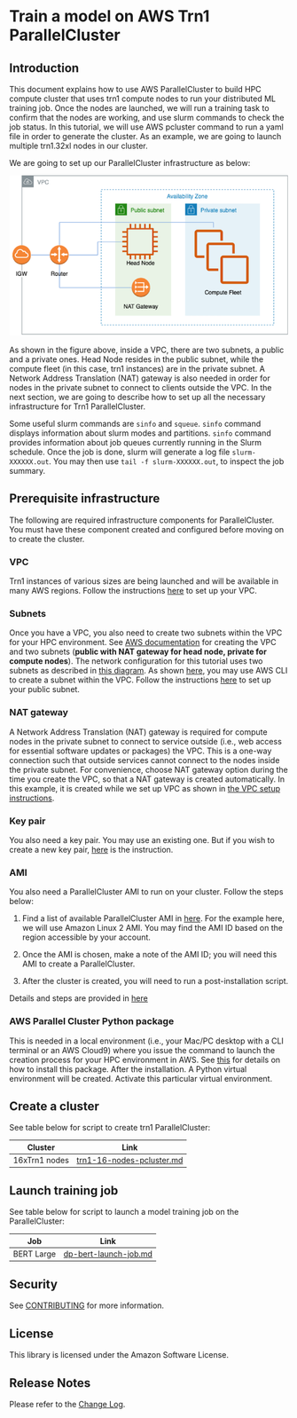 # Train a model on AWS Trn1 ParallelCluster

## Introduction

This document explains how to use AWS ParallelCluster to build HPC compute cluster that uses trn1 compute nodes to run your distributed ML training job. Once the nodes are launched, we will run a training task to confirm that the nodes are working, and use slurm commands to check the job status. In this tutorial, we will use AWS pcluster command to run a yaml file in order to generate the cluster. As an example, we are going to launch multiple trn1.32xl nodes in our cluster.

We are going to set up our ParallelCluster infrastructure as below:

![image info](./examples/images/vpc-setup.png)

As shown in the figure above, inside a VPC, there are two subnets, a public and a private ones. Head Node resides in the public subnet, while the compute fleet (in this case, trn1 instances) are in the private subnet. A Network Address Translation (NAT) gateway is also needed in order for nodes in the private subnet to connect to clients outside the VPC. In the next section, we are going to describe how to set up all the necessary infrastructure for Trn1 ParallelCluster.

Some useful slurm commands are `sinfo` and  `squeue`. `sinfo` command displays information about slurm modes and partitions. `sinfo` command provides information about job queues currently running in the Slurm schedule. Once the job is done, slurm will generate a log file `slurm-XXXXXX.out`. You may then use `tail -f slurm-XXXXXX.out`, to inspect the job summary.

## Prerequisite infrastructure
The following are required infrastructure components for ParallelCluster. You must have these component created and configured before moving on to create the cluster.

### VPC

Trn1 instances of various sizes are being launched and will be available in many AWS regions. Follow the instructions [here](./examples/general/network/vpc-setup.md) to set up your VPC.

### Subnets
Once you have a VPC, you also need to create two subnets within the VPC for your HPC environment. See [AWS documentation](https://docs.aws.amazon.com/parallelcluster/latest/ug/network-configuration-v3.html#network-configuration-v3-two-subnets "Creating subnets") for creating the VPC and two subnets (**public with NAT gateway for head node, private for compute nodes**). The network configuration for this tutorial uses two subnets as described in [this diagram](https://docs.aws.amazon.com/parallelcluster/latest/ug/network-configuration-v3.html#network-configuration-v3-two-subnets "Network configuration"). As shown [here](https://docs.aws.amazon.com/vpc/latest/userguide/vpc-subnets-commands-example.html#vpc-subnets-commands-example-launch-instance "Launch instance"), you may use AWS CLI to create a subnet within the VPC. Follow the instructions [here](./examples/general/network/subnet-setup.md) to set up your public subnet.


### NAT gateway
A Network Address Translation (NAT) gateway is required for compute nodes in the private subnet to connect to service outside (i.e., web access for essential software updates or packages) the VPC. This is a one-way connection such that outside services cannot connect to the nodes inside the private subnet. For convenience, choose NAT gateway option during the time you create the VPC, so that a NAT gateway is created automatically. In this example, it is created while we set up VPC as shown in [the VPC setup instructions](./examples/general/network/vpc-setup.md).

### Key pair
You also need a key pair. You may use an existing one. But if you wish to create a new key pair, [here](https://docs.aws.amazon.com/AWSEC2/latest/UserGuide/create-key-pairs.html#having-ec2-create-your-key-pair "Create key pair") is the instruction.

### AMI
You also need a ParallelCluster AMI to run on your cluster. Follow the steps below:

1. Find a list of available ParallelCluster AMI in [here](https://github.com/aws/aws-parallelcluster/blob/v2.11.7/amis.txt). For the example here, we will use Amazon Linux 2 AMI. You may find the AMI ID based on the region accessible by your account. 

2. Once the AMI is chosen, make a note of the AMI ID; you will need this AMI to create a ParallelCluster. 

3. After the cluster is created, you will need to run a post-installation script.

Details and steps are provided in [here](./examples/general/ami/ami_setup.md)


### AWS Parallel Cluster Python package

This is needed in a local environment (i.e., your Mac/PC desktop with a CLI terminal or an AWS Cloud9) where you issue the command to launch the creation process for your HPC environment in AWS. See [this](https://docs.aws.amazon.com/parallelcluster/latest/ug/install-v3-virtual-environment.html) for details on how to install this package. After the installation. A Python virtual environment will be created. Activate this particular virtual environment. 


## Create a cluster

See table below for script to create trn1 ParallelCluster:

|Cluster      | Link |
|-------------|------------------|
|16xTrn1 nodes   | [trn1-16-nodes-pcluster.md](./examples/cluster-configs/trn1-16-nodes-pcluster.md)  |

## Launch training job

See table below for script to launch a model training job on the ParallelCluster:

|Job      | Link  |
|-------------|-------------------|
|BERT Large   | [dp-bert-launch-job.md](./examples/jobs/dp-bert-launch-job.md) |

## Security

See [CONTRIBUTING](CONTRIBUTING.md#security-issue-notifications) for more information.

## License

This library is licensed under the Amazon Software License.


## Release Notes

Please refer to the [Change Log](releasenotes.md).

